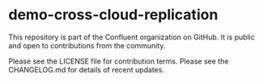 # demo-cross-cloud-replication

This repository is part of the Confluent organization on GitHub.
It is public and open to contributions from the community.

Please see the LICENSE file for contribution terms.
Please see the CHANGELOG.md for details of recent updates.
